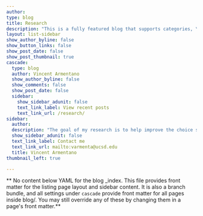 ```yaml
---
author:
type: blog
title: Research
description: "This is a fully featured blog that supports categories, \ntags, series, and pagination.\n"
layout: list-sidebar
show_author_byline: false
show_button_links: false
show_post_date: false
show_post_thumbnail: true
cascade:
  type: blog
  author: Vincent Armentano
  show_author_byline: false
  show_comments: false
  show_post_date: false
  sidebar:
    show_sidebar_adunit: false
    text_link_label: View recent posts
    text_link_url: /research/
sidebar:
  author:
  description: "The goal of my research is to help improve the choice set of policymakers looking to aid smallholder farmers overcome the new challenges they'll face due to climate change.  \n"
  show_sidebar_adunit: false
  text_link_label: Contact me
  text_link_url: mailto:varmenta@ucsd.edu
  title: Vincent Armentano
thumbnail_left: true

---
```


** No content below YAML for the blog _index. This file provides front matter for the listing page layout and sidebar content. It is also a branch bundle, and all settings under `cascade` provide front matter for all pages inside blog/. You may still override any of these by changing them in a page's front matter.**
